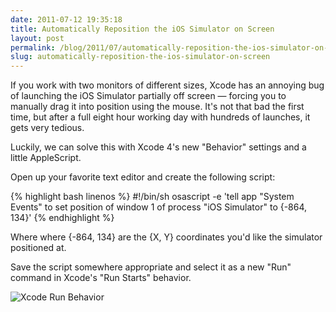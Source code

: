 ```yaml
---
date: 2011-07-12 19:35:18
title: Automatically Reposition the iOS Simulator on Screen
layout: post
permalink: /blog/2011/07/automatically-reposition-the-ios-simulator-on-screen/index.html
slug: automatically-reposition-the-ios-simulator-on-screen
---
```

If you work with two monitors of different sizes, Xcode has an annoying bug of launching the iOS Simulator partially off screen &mdash; forcing you to manually drag it into position using the mouse. It's not that bad the first time, but after a full eight hour working day with hundreds of launches, it gets very tedious.

Luckily, we can solve this with Xcode 4's new "Behavior" settings and a little AppleScript.

Open up your favorite text editor and create the following script:

{% highlight bash linenos %}
#!/bin/sh
osascript -e 'tell app "System Events" to set position of window 1 of process "iOS Simulator" to {-864, 134}'
{% endhighlight %}

Where where {-864, 134} are the {X, Y} coordinates you'd like the simulator positioned at.

Save the script somewhere appropriate and select it as a new "Run" command in Xcode's "Run Starts" behavior.

![Xcode Run Behavior](http://cdn.clickontyler.com/blog/run-behavior.png)